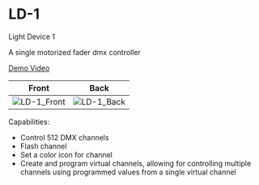 # LD-1
Light Device 1

A single motorized fader dmx controller

[Demo Video](https://youtu.be/ESU6rqRNnSk)

Front          |  Back
:-------------------------:|:-------------------------:
![LD-1_Front](https://github.com/lucasdrufva/LD-1/assets/15377557/24c06f10-d74b-42bc-a1aa-887781e61d9a)  |  ![LD-1_Back](https://github.com/lucasdrufva/LD-1/assets/15377557/3e1cbd4d-37e4-4afa-8706-54a7f60f3530)


Capabilities:
 - Control 512 DMX channels
 - Flash channel
 - Set a color icon for channel
 - Create and program virtual channels, allowing for controlling multiple channels using programmed values from a single virtual channel
